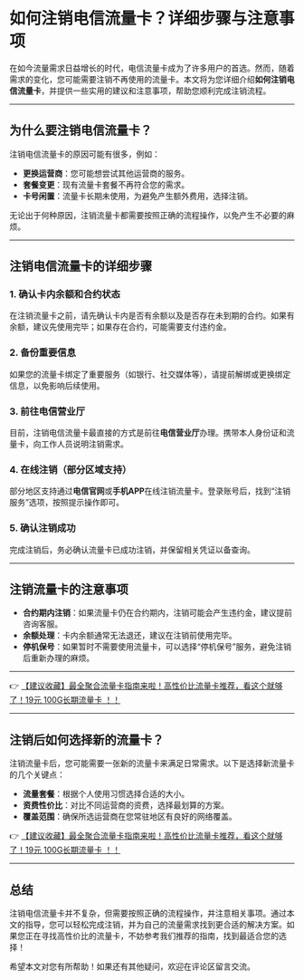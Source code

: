 # 如何注销电信流量卡？详细步骤与注意事项

在如今流量需求日益增长的时代，电信流量卡成为了许多用户的首选。然而，随着需求的变化，您可能需要注销不再使用的流量卡。本文将为您详细介绍**如何注销电信流量卡**，并提供一些实用的建议和注意事项，帮助您顺利完成注销流程。

---

## 为什么要注销电信流量卡？

注销电信流量卡的原因可能有很多，例如：
- **更换运营商**：您可能想尝试其他运营商的服务。
- **套餐变更**：现有流量卡套餐不再符合您的需求。
- **卡号闲置**：流量卡长期未使用，为避免产生额外费用，选择注销。

无论出于何种原因，注销流量卡都需要按照正确的流程操作，以免产生不必要的麻烦。

---

## 注销电信流量卡的详细步骤

### 1. **确认卡内余额和合约状态**
在注销流量卡之前，请先确认卡内是否有余额以及是否存在未到期的合约。如果有余额，建议先使用完毕；如果存在合约，可能需要支付违约金。

### 2. **备份重要信息**
如果您的流量卡绑定了重要服务（如银行、社交媒体等），请提前解绑或更换绑定信息，以免影响后续使用。

### 3. **前往电信营业厅**
目前，注销电信流量卡最直接的方式是前往**电信营业厅**办理。携带本人身份证和流量卡，向工作人员说明注销需求。

### 4. **在线注销（部分区域支持）**
部分地区支持通过**电信官网**或**手机APP**在线注销流量卡。登录账号后，找到“注销服务”选项，按照提示操作即可。

### 5. **确认注销成功**
完成注销后，务必确认流量卡已成功注销，并保留相关凭证以备查询。

---

## 注销流量卡的注意事项

- **合约期内注销**：如果流量卡仍在合约期内，注销可能会产生违约金，建议提前咨询客服。
- **余额处理**：卡内余额通常无法退还，建议在注销前使用完毕。
- **停机保号**：如果暂时不需要使用流量卡，可以选择“停机保号”服务，避免注销后重新办理的麻烦。

---

👉 [【建议收藏】最全聚合流量卡指南来啦！高性价比流量卡推荐，看这个就够了！19元 100G长期流量卡 ！！](https://bit.ly/Liuliangka)

---

## 注销后如何选择新的流量卡？

注销流量卡后，您可能需要一张新的流量卡来满足日常需求。以下是选择新流量卡的几个关键点：
- **流量套餐**：根据个人使用习惯选择合适的大小。
- **资费性价比**：对比不同运营商的资费，选择最划算的方案。
- **覆盖范围**：确保所选运营商在您常驻地区有良好的网络覆盖。

👉 [【建议收藏】最全聚合流量卡指南来啦！高性价比流量卡推荐，看这个就够了！19元 100G长期流量卡 ！！](https://bit.ly/Liuliangka)

---

## 总结

注销电信流量卡并不复杂，但需要按照正确的流程操作，并注意相关事项。通过本文的指导，您可以轻松完成注销，并为自己的流量需求找到更合适的解决方案。如果您正在寻找高性价比的流量卡，不妨参考我们推荐的指南，找到最适合您的选择！

希望本文对您有所帮助！如果还有其他疑问，欢迎在评论区留言交流。